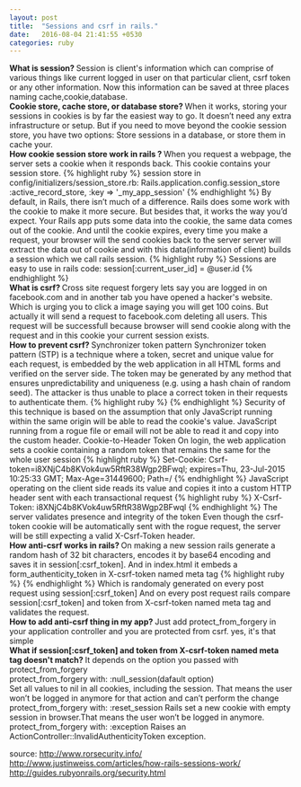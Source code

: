 ```yaml
---
layout: post
title:  "Sessions and csrf in rails."
date:   2016-08-04 21:41:55 +0530
categories: ruby
---
```

<b>
What is session?
</b>
Session is client's information which can comprise of various things like current logged in user on that particular client, csrf token or any other information. Now this information can be saved at three places naming cache,cookie,database.

<br>
<b>
Cookie store, cache store, or database store?
</b>
When it works, storing your sessions in cookies is by far the easiest way to go. It doesn’t need any extra infrastructure or setup.
But if you need to move beyond the cookie session store, you have two options:
Store sessions in a database, or store them in cache your.

<br>
<b>
How cookie session store work in rails ?
</b>
When you request a webpage, the server sets a cookie when it responds back.
This cookie contains your session store.
{% highlight ruby %}
session store in config/initializers/session_store.rb:
Rails.application.config.session_store :active_record_store, :key => '_my_app_session'
{% endhighlight %}
By default, in Rails, there isn’t much of a difference. Rails does some work with the cookie to make it more secure. But besides that, it works the way you’d expect. Your Rails app puts some data into the cookie, the same data comes out of the cookie.
And until the cookie expires, every time you make a request, your browser will the send cookies back to the server
server will extract the data out of cookie and with this data(information of client) builds a session which we call rails session.
{% highlight ruby %}
Sessions are easy to use in rails code:
session[:current_user_id] = @user.id
{% endhighlight %}

<br>
<b>
What is csrf?
</b>
Cross site request forgery
lets say you are logged in on facebook.com
and in another tab you have opened a hacker's website. Which is urging you to click a image saying you will get 100 coins. But actually it will send a request to facebook.com deleting all users.
This request will be successfull because browser will send cookie along with the request and in this cookie your current session exists.

<br>
<b>
How to prevent csrf?
</b>
Synchronizer token pattern
Synchronizer token pattern (STP) is a technique where a token, secret and unique value for each request, is embedded by the web application in all HTML forms and verified on the server side. The token may be generated by any method that ensures unpredictability and uniqueness (e.g. using a hash chain of random seed). The attacker is thus unable to place a correct token in their requests to authenticate them.
{% highlight ruby %}
<input type="hidden" name="csrfmiddlewaretoken" value="KbyUmhTLMpYj7CD2di7JKP1P3qmLlkPt" />
{% endhighlight %}
Security of this technique is based on the assumption that only JavaScript running within the same origin will be able to read the cookie's value. JavaScript running from a rogue file or email will not be able to read it and copy into the custom header.
Cookie-to-Header Token
On login, the web application sets a cookie containing a random token that remains the same for the whole user session
{% highlight ruby %}
Set-Cookie: Csrf-token=i8XNjC4b8KVok4uw5RftR38Wgp2BFwql; expires=Thu, 23-Jul-2015 10:25:33 GMT; Max-Age=31449600; Path=/
{% endhighlight %}
JavaScript operating on the client side reads its value and copies it into a custom HTTP header sent with each transactional request
{% highlight ruby %}
X-Csrf-Token: i8XNjC4b8KVok4uw5RftR38Wgp2BFwql
{% endhighlight %}
The server validates presence and integrity of the token
Even though the csrf-token cookie will be automatically sent with the rogue request, the server will be still expecting a valid X-Csrf-Token header.

<br>
<b>
How anti-csrf works in rails?
</b>
On making a new session rails generate a random hash of 32 bit characters, encodes it by base64 encoding and saves it in session[:csrf_token].
And in index.html it embeds a form_authenticity_token in X-csrf-token named meta tag
{% highlight ruby %}
<meta content="#{form_authenticity_token}" name="X-csrf-token">
<meta content="3aLSYWhz1J4psQJLQfGnFYYVyO9MQACD5KdWLls7iSQ=" name="X-csrf-token">
{% endhighlight %}
Which is randomaly generated on every post request using session[:csrf_token]
And on every post request rails compare session[:csrf_token] and token from X-csrf-token named meta tag and validates the request.

<br>
<b>
How to add anti-csrf thing in my app?
</b>
Just add
protect_from_forgery
in your application controller and you are protected from csrf.
yes, it's that simple

<br>
<b>
What if session[:csrf_token] and token from X-csrf-token named meta tag doesn't match?
</b>
It depends on the option you passed with protect_from_forgery
<br>
protect_from_forgery with: :null_session(dafault option)
<br>
Set all values to nil in all cookies, including the session. That means the user won’t be logged in anymore for that action and can’t perform the change
<br>
protect_from_forgery with: :reset_session Rails set a new cookie with empty session in browser.That means the user won’t be logged in anymore.
<br>
protect_from_forgery with: :exception Raises an ActionController::InvalidAuthenticityToken exception.


source:
<a href="http://www.rorsecurity.info/">http://www.rorsecurity.info/</a>
<br>
<a href="http://www.justinweiss.com/articles/how-rails-sessions-work/">http://www.justinweiss.com/articles/how-rails-sessions-work/</a>
<br>
<a href="http://guides.rubyonrails.org/security.html">http://guides.rubyonrails.org/security.html</a>
